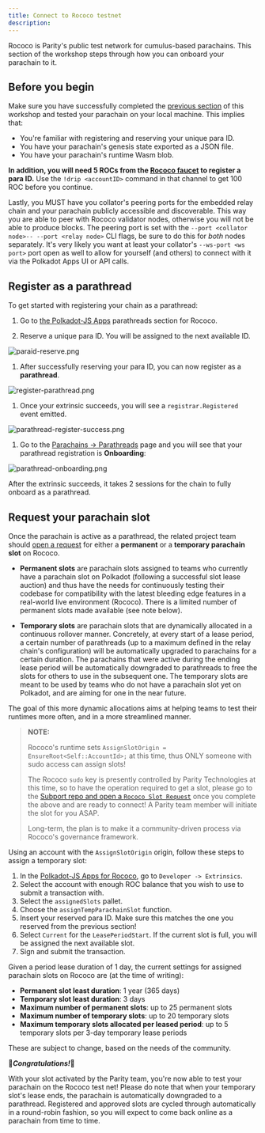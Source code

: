 ```yaml
---
title: Connect to Rococo testnet
description:
---
```


Rococo is Parity's public test network for cumulus-based parachains.
This section of the workshop steps through how you can onboard your parachain to it.

## Before you begin

Make sure you have successfully completed the [previous section](/tutorials/v3/cumulus/connect-parachain) of this workshop and tested your parachain on your local machine.
This implies that:

- You're familiar with registering and reserving your unique para ID.
- You have your parachain's genesis state exported as a JSON file.
- You have your parachain's runtime Wasm blob.

**In addition, you will need 5 ROCs from the [Rococo faucet](https://matrix.to/#/#rococo-faucet:matrix.org) to register a para ID.**
Use the `!drip <accountID>` command in that channel to get 100 ROC before you continue.

Lastly, you MUST have you collator's peering ports for the embedded relay chain and your parachain publicly accessible and discoverable.
This way you are able to peer with Rococo validator nodes, otherwise you will not be able to produce blocks.
The peering port is set with the `--port <collator node>-- --port <relay node>` CLI flags, be sure to do this for _both_ nodes separately.
It's very likely you want at least your collator's `--ws-port <ws port>` port open as well to allow for yourself (and others) to connect with it via the Polkadot Apps UI or API calls.

## Register as a parathread

To get started with registering your chain as a parathread:

1. Go to [the Polkadot-JS Apps](https://polkadot.js.org/apps/?rpc=wss%3A%2F%2Frococo-rpc.polkadot.io#/parachains/parathreads) parathreads section for Rococo.

1. Reserve a unique para ID. You will be assigned to the next available ID.

![paraid-reserve.png](../../../../src/images/tutorials/09-cumulus/paraid-reserve.png)

1. After successfully reserving your para ID, you can now register as a **parathread**.

![register-parathread.png](../../../../src/images/tutorials/09-cumulus/register-parathread.png)

1. Once your extrinsic succeeds, you will see a `registrar.Registered` event emitted.

![parathread-register-success.png](../../../../src/images/tutorials/09-cumulus/parathread-register-success.png)

1. Go to the [Parachains -> Parathreads](https://polkadot.js.org/apps/#/parachains/parathreads) page and you will see that your parathread registration is **Onboarding**:

![parathread-onboarding.png](../../../../src/images/tutorials/09-cumulus/parathread-onboarding.png)

After the extrinsic succeeds, it takes 2 sessions for the chain to fully onboard as a parathread.

## Request your parachain slot

Once the parachain is active as a parathread, the related project team should [open a request](https://github.com/paritytech/subport/issues/new?assignees=&labels=Rococo&template=rococo.yaml) for either a **permanent** or a **temporary parachain slot** on Rococo.

- **Permanent slots** are parachain slots assigned to teams who currently have a parachain slot on Polkadot (following a successful slot lease auction) and thus have the needs for continuously testing their codebase for compatibility with the latest bleeding edge features in a real-world live environment (Rococo).
  There is a limited number of permanent slots made available (see note below).

- **Temporary slots** are parachain slots that are dynamically allocated in a continuous rollover manner.
  Concretely, at every start of a lease period, a certain number of parathreads (up to a maximum defined in the relay chain's configuration) will be automatically upgraded to parachains for a certain duration.
  The parachains that were active during the ending lease period will be automatically downgraded to parathreads to free the slots for others to use in the subsequent one.
  The temporary slots are meant to be used by teams who do not have a parachain slot yet on Polkadot, and are aiming for one in the near future.

The goal of this more dynamic allocations aims at helping teams to test their runtimes more often, and in a more streamlined manner.

> **NOTE:**
>
> Rococo's runtime sets `AssignSlotOrigin = EnsureRoot<Self::AccountId>;` at this time, thus ONLY someone with sudo access can assign slots!
>
> The Rococo `sudo` key is presently controlled by Parity Technologies at this time, so to have the operation required to get a slot, please go to the [Subport repo and open a `Rococo Slot Request`](https://github.com/paritytech/subport/issues/new?assignees=&labels=Rococo&template=rococo.yaml) once you complete the above and are ready to connect!
> A Parity team member will initiate the slot for you ASAP.
>
> Long-term, the plan is to make it a community-driven process via Rococo's governance framework.

Using an account with the `AssignSlotOrigin` origin, follow these steps to assign a temporary slot:

1. In the [Polkadot-JS Apps for Rococo](https://polkadot.js.org/apps/?rpc=wss%3A%2F%2Frococo-rpc.polkadot.io#/extrinsics), go to `Developer -> Extrinsics`.
1. Select the account with enough ROC balance that you wish to use to submit a transaction with.
1. Select the `assignedSlots` pallet.
1. Choose the `assignTempParachainSlot` function.
1. Insert your reserved para ID. Make sure this matches the one you reserved from the previous section!
1. Select `Current` for the `LeasePeriodStart`. If the current slot is full, you will be assigned the next available slot.
1. Sign and submit the transaction.

Given a period lease duration of 1 day, the current settings for assigned parachain slots on Rococo are (at the time of writing):

- **Permanent slot least duration**: 1 year (365 days)
- **Temporary slot least duration**: 3 days
- **Maximum number of permanent slots**: up to 25 permanent slots
- **Maximum number of temporary slots**: up to 20 temporary slots
- **Maximum temporary slots allocated per leased period**: up to 5 temporary slots per 3-day temporary lease periods

These are subject to change, based on the needs of the community.

🎉**_Congratulations!_**🎉

With your slot activated by the Parity team, you're now able to test your parachain on the Rococo test net!
Please do note that when your temporary slot's lease ends, the parachain is automatically downgraded to a parathread. Registered and approved slots are cycled through automatically in a round-robin fashion, so you will expect to come back online as a parachain from time to time.
